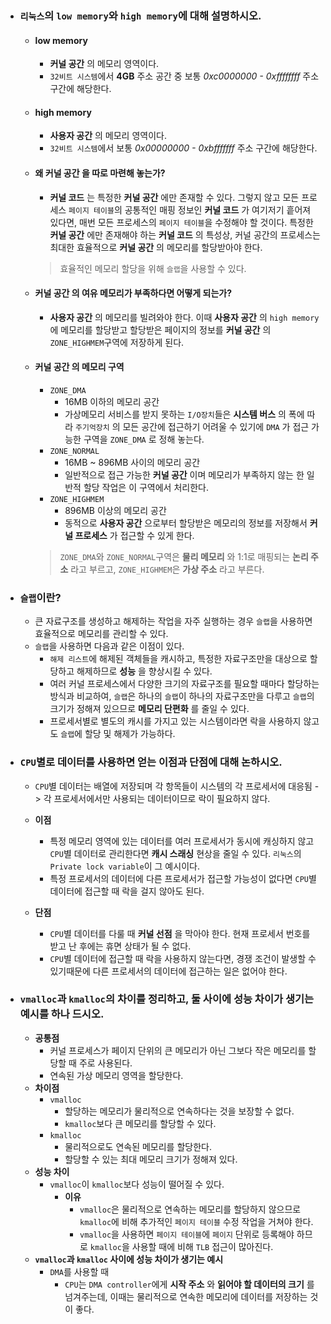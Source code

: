 - ### `리눅스`의 `low memory`와 `high memory`에 대해 설명하시오.
	- #### __low memory__
		- __커널 공간__ 의 메모리 영역이다.
		- `32비트 시스템`에서 __4GB__ 주소 공간 중 보통 *0xc0000000 - 0xffffffff* 주소 구간에 해당한다.
		
	- #### __high memory__
		- __사용자 공간__ 의 메모리 영역이다.
		- `32비트 시스템`에서 보통 *0x00000000 - 0xbfffffff* 주소 구간에 해당한다.
	
	- #### 왜 __커널 공간__ 을 따로 마련해 놓는가?
		- __커널 코드__ 는 특정한 __커널 공간__ 에만 존재할 수 있다. 그렇지 않고 모든 프로세스 `페이지 테이블`의 공통적인 매핑 정보인 __커널 코드__ 가 여기저기 흩어져 있다면, 매번 모든 프로세스의 `페이지 테이블`을 수정해야 할 것이다. 특정한 __커널 공간__ 에만 존재해야 하는 __커널 코드__ 의 특성상, 커널 공간의 프로세스는 최대한 효율적으로 __커널 공간__ 의 메모리를 할당받아야 한다.
        > 효율적인 메모리 할당을 위해 `슬랩`을 사용할 수 있다.
    
	- #### __커널 공간__ 의 여유 메모리가 부족하다면 어떻게 되는가? 
		- __사용자 공간__ 의 메모리를 빌려와야 한다. 이때 __사용자 공간__ 의 `high memory`에 메모리를 할당받고 할당받은 페이지의 정보를 __커널 공간__ 의 `ZONE_HIGHMEM`구역에 저장하게 된다.
    
    - #### __커널 공간__ 의 메모리 구역     
		- `ZONE_DMA`
            - 16MB 이하의 메모리 공간
			- 가상메모리 서비스를 받지 못하는 `I/O장치`들은 __시스템 버스__ 의 폭에 따라 `주기억장치` 의 모든 공간에 접근하기 어려울 수 있기에 `DMA` 가 접근 가능한 구역을 `ZONE_DMA` 로 정해 놓는다.
        - `ZONE_NORMAL`
            - 16MB ~ 896MB 사이의 메모리 공간
			- 일반적으로 접근 가능한 __커널 공간__ 이며 메모리가 부족하지 않는 한 일반적 할당 작업은 이 구역에서 처리한다.
        - `ZONE_HIGHMEM`
			- 896MB 이상의 메모리 공간
            - 동적으로 __사용자 공간__ 으로부터 할당받은 메모리의 정보를 저장해서 __커널 프로세스__ 가 접근할 수 있게 한다.
        > `ZONE_DMA`와 `ZONE_NORMAL`구역은 __물리 메모리__ 와 1:1로 매핑되는 __논리 주소__ 라고 부르고, `ZONE_HIGHMEM`은 __가상 주소__ 라고 부른다.

- ### `슬랩`이란?
    - 큰 자료구조를 생성하고 해제하는 작업을 자주 실행하는 경우 `슬랩`을 사용하면 효율적으로 메모리를 관리할 수 있다. 
    - `슬랩`을 사용하면 다음과 같은 이점이 있다.
        - `해제 리스트`에 해제된 객체들을 캐시하고, 특정한 자료구조만을 대상으로 할당하고 해제하므로 __성능__ 을 향상시킬 수 있다.
        - 여러 커널 프로세스에서 다양한 크기의 자료구조를 필요할 때마다 할당하는 방식과 비교하여, `슬랩`은 하나의 `슬랩`이 하나의 자료구조만을 다루고 `슬랩`의 크기가 정해져 있으므로 __메모리 단편화__ 를 줄일 수 있다.
        - 프로세서별로 별도의 캐시를 가지고 있는 시스템이라면 락을 사용하지 않고도 `슬랩`에 할당 및 해제가 가능하다.

- ### `CPU`별로 데이터를 사용하면 얻는 이점과 단점에 대해 논하시오.
    - `CPU`별 데이터는 배열에 저장되며 각 항목들이 시스템의 각 프로세서에 대응됨 -> 각 프로세서에서만 사용되는 데이터이므로 락이 필요하지 않다.
    - __이점__
        - 특정 메모리 영역에 있는 데이터를 여러 프로세서가 동시에 캐싱하지 않고 `CPU`별 데이터로 관리한다면 __캐시 스래싱__ 현상을 줄일 수 있다. `리눅스`의 `Private lock variable`이 그 예시이다.
        - 특정 프로세서의 데이터에 다른 프로세서가 접근할 가능성이 없다면 `CPU`별 데이터에 접근할 때 락을 걸지 않아도 된다.

    - __단점__
        - `CPU`별 데이터를 다룰 때 __커널 선점__ 을 막아야 한다. 현재 프로세서 번호를 받고 난 후에는 휴면 상태가 될 수 없다.
        - `CPU`별 데이터에 접근할 때 락을 사용하지 않는다면, 경쟁 조건이 발생할 수 있기때문에 다른 프로세서의 데이터에 접근하는 일은 없어야 한다.

- ### `vmalloc`과 `kmalloc`의 차이를 정리하고, 둘 사이에 성능 차이가 생기는 예시를 하나 드시오.
    - __공통점__
        - 커널 프로세스가 페이지 단위의 큰 메모리가 아닌 그보다 작은 메모리를 할당할 때 주로 사용된다.
        - 연속된 가상 메모리 영역을 할당한다.
    - __차이점__
        - `vmalloc`
            - 할당하는 메모리가 물리적으로 연속하다는 것을 보장할 수 없다.
            - `kmalloc`보다 큰 메모리를 할당할 수 있다.
        - `kmalloc`
            - 물리적으로도 연속된 메모리를 할당한다.
            - 할당할 수 있는 최대 메모리 크기가 정해져 있다.
    - __성능 차이__
        - `vmalloc`이 `kmalloc`보다 성능이 떨어질 수 있다.
            - __이유__
                - `vmalloc`은 물리적으로 연속하는 메모리를 할당하지 않으므로 `kmalloc`에 비해 추가적인 `페이지 테이블` 수정 작업을 거쳐야 한다.
                - `vmalloc`을 사용하면 `페이지 테이블`에 `페이지` 단위로 등록해야 하므로 `kmalloc`을 사용할 때에 비해 `TLB` 접근이 많아진다.
    - __`vmalloc`과 `kmalloc` 사이에 성능 차이가 생기는 예시__
        - `DMA`를 사용할 때
            - `CPU`는 `DMA controller`에게 __시작 주소__ 와 __읽어야 할 데이터의 크기__ 를 넘겨주는데, 이때는 물리적으로 연속한 메모리에 데이터를 저장하는 것이 좋다.